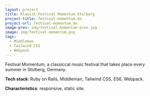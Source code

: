 ```yaml
---
layout: project
title: Klassik Festival Momentum Stolberg
project-title: festival-momentum.de
project-url: festival-momentum.de
image-prev: img/festival-momentum-prev.jpg
image: img/festival-momentum.png
tags:
  - Middleman
  - Tailwind CSS
  - Webpack
---
```


Festival Momentum, a classiccal music festival that takes place every summer in Stolberg, Germany.

**Tech stack**: Ruby on Rails, Middleman, Tailwind CSS, ES6, Webpack.

**Characteristics**: responsive, static site.
